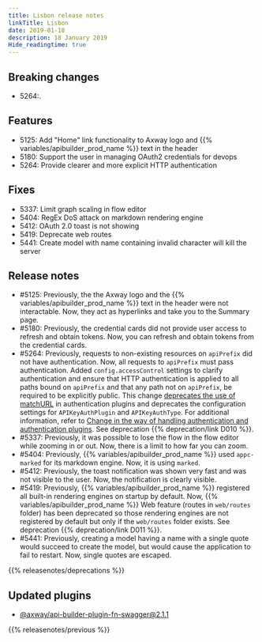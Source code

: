 ```yaml
---
title: Lisbon release notes
linkTitle: Lisbon
date: 2019-01-18
description: 18 January 2019
Hide_readingtime: true
---
```

## Breaking changes

* 5264:.
## Features

* 5125: Add "Home" link functionality to Axway logo and {{% variables/apibuilder_prod_name %}} text in the header
* 5180: Support the user in managing OAuth2 credentials for devops
* 5264: Provide clearer and more explicit HTTP authentication

## Fixes

* 5337: Limit graph scaling in flow editor
* 5404: RegEx DoS attack on markdown rendering engine
* 5412: OAuth 2.0 toast is not showing
* 5419: Deprecate web routes
* 5441: Create model with name containing invalid character will kill the server

## Release notes

* #5125: Previously, the the Axway logo and the {{% variables/apibuilder_prod_name %}} text in the header were not interactable. Now, they act as hyperlinks and take you to the Summary page.
* #5180: Previously, the credential cards did not provide user access to refresh and obtain tokens. Now, you can refresh and obtain tokens from the credential cards.
* #5264: Previously, requests to non-existing resources on `apiPrefix` did not have authentication. Now, all requests to `apiPrefix` must pass authentication. Added `config.accessControl` settings to clarify authentication and ensure that HTTP authentication is applied to all paths bound on `apiPrefix` and that any path not on `apiPrefix`, be required to be explicitly public. This change [deprecates the use of matchURL](/docs/deprecations/change_in_the_way_of_handling_authentication_and_authentication_plugins/#Whywearemakingthischange) in authentication plugins and deprecates the configuration settings for `APIKeyAuthPlugin` and `APIKeyAuthType`. For additional information, refer to [Change in the way of handling authentication and authentication plugins](/docs/deprecations/change_in_the_way_of_handling_authentication_and_authentication_plugins/). See deprecation {{% deprecation/link D010 %}}.
* #5337: Previously, it was possible to lose the flow in the flow editor while zooming in or out. Now, there is a limit to how far you can zoom.
* #5404: Previously, {{% variables/apibuilder_prod_name %}} used `appc-marked` for its markdown engine. Now, it is using `marked`.
* #5412: Previously, the toast notification was shown very fast and was not visible to the user. Now, the notification is clearly visible.
* #5419: Previously, {{% variables/apibuilder_prod_name %}} registered all built-in rendering engines on startup by default. Now, {{% variables/apibuilder_prod_name %}} Web feature (routes in `web/routes` folder) has been deprecated so those rendering engines are not registered by default but only if the `web/routes` folder exists. See deprecation {{% deprecation/link D011 %}}.
* #5441: Previously, creating a model having a name with a single quote would succeed to create the model, but would cause the application to fail to restart. Now, single quotes are escaped.

{{% releasenotes/deprecations %}}

## Updated plugins

* [@axway/api-builder-plugin-fn-swagger@2.1.1](https://www.npmjs.com/package/@axway/api-builder-plugin-fn-swagger/v/2.1.1)


{{% releasenotes/previous %}}
